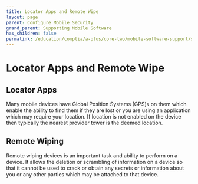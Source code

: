 ```yaml
---
title: Locator Apps and Remote Wipe
layout: page
parent: Configure Mobile Security
grand_parent: Supporting Mobile Software
has_children: false
permalink: /education/comptia/a-plus/core-two/mobile-software-support/security/remote/
---
```


# Locator Apps and Remote Wipe

## Locator Apps

Many mobile devices have Global Position Systems (GPS)s on them which enable the ability to find them if they are lost or you are using an application which may require your location. If location is not enabled on the device then typically the nearest provider tower is the deemed location.

## Remote Wiping

Remote wiping devices is an important task and ability to perform on a device. It allows the deletion or scrambling of information on a device so that it cannot be used to crack or obtain any secrets or information about you or any other parties which may be attached to that device.
